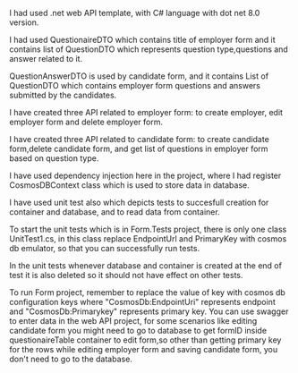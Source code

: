 I had used .net web API template, with C# language with dot net 8.0 version.

I had used QuestionaireDTO which contains title of employer form and it contains list of QuestionDTO which represents question type,questions and answer related to it.

QuestionAnswerDTO is used by candidate form, and it contains List of QuestionDTO which contains employer form questions and answers submitted by the candidates.

I have created three API related to employer form: to create employer, edit employer form and delete employer form.

I have created three API related to candidate form: to create candidate form,delete candidate form, and get list of questions in employer form based on question type.

I have used dependency injection here in the project, where I had register CosmosDBContext class which is used to store data in database.

I have used unit test also which depicts tests to succesfull creation for container and database, and to read data from container.

To start the unit tests which is in Form.Tests project, there is only one class UnitTest1.cs, in this class replace EndpointUrl and PrimaryKey with cosmos db emulator, so that you can successfully run tests.

In the unit tests whenever database and container is created at the end of test it is also deleted so it should not have effect on other tests.

To run Form project, remember to replace the value of key with cosmos db configuration keys where "CosmosDb:EndpointUri" represents endpoint and "CosmosDb:Primarykey" represents primary key.
You can use swagger to enter data in the web API project, for some scenarios like editing candidate form you might need to go to database to get formID inside questionaireTable container to edit form,so other than getting primary key for the rows while editing employer form and saving candidate form, you don't need to go to the database.
